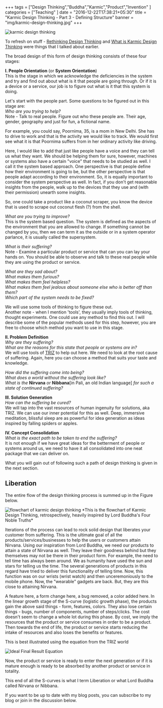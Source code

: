
+++
tags = ["Design Thinking","Buddha","Karmic","Product","Invention"
]
categories = ["Teaching"
]
date = "2016-12-22T17:38:21+05:30"
title = "Karmic Design Thinking - Part 3 - Defining Structure"
banner = "img/karmic-design-thinking.jpg"
+++

<img src="/img/karmic-design-thinking.jpg" alt="karmic design thinking" class="img-responsive" />

To refresh on stuff - [Rethinking Design Thinking](/blog/2016/12/08/karmic-design-thinking-1/) and [What is Karmic Design Thinking](/blog/2016/12/15/karmic-design-thinking-2/) were things that I talked about earlier.

The broad design of this form of design thinking consists of these four stages:

**I. People Orientation** (or **System Orientation**)  
This is the stage in which we acknowledge the deficiencies in the system and try and find out about what is it that people are going through. Or if it
is a device or a service, our job is to figure out what is it that this system is doing.

Let's start with the people part.
Some questions to be figured out in this stage are:  
*Who are you trying to help?*  
Note - Talk to real people. Figure out who these people are. Their age, gender, geography and just for fun, a fictional name.

For example, you could say, Poornima, 35, is a mom in New Delhi. She has to drive to work and that is the activity we would like to track. We would
first see what it is that Poornima suffers from in her ordinary activity like driving.

Here, I would like to add that just like people have a voice and they can tell us what they want. We should be helping them for sure, however,
machines or systems also have a certain "voice" that needs to be studied as well. I call it the system based approach. One perspective is that people
define how their environment is going to be, but the other perspective is that people adapt according to their environment. So, it is equally
important to consider the system perspective as well. In fact, if you don't get reasonable insights from the people, walk up to the devices that they
use and (with their permission) unearth some insights.

So, one could take a product like a coconut scraper, you know the device that is used to scrape out coconut flesh (?) from the shell.

*What are you trying to improve?*  
This is the system based question. The system is defined as the aspects of the environment that you are allowed to change. If something cannot be changed by you, then we can term it as the outside or in a system operator parlance, it is usually called the supersystem.

*What is their suffering?*  
Note - Examine a particular product or service that can you can lay your hands on. You should be able to observe and talk to these real people while they are using the product or service.

*What are they sad about?*  
*What makes them furious?*  
*What makes them feel helpless?*  
*What makes them feel jealous about someone else who is better off than them?*  
*Which part of the system needs to be fixed?*  

We will use some tools of thinking to figure these out.  
Another note - when I mention 'tools', they usually imply tools of thinking, thought experiments. One could use any method to find this out. I will
describe some of the popular methods used for this step, however, you are free to choose which method you want to use in this stage.

**II. Problem Definition**  
*Why are they suffering?*  
*What are the reasons for this state that people or systems are in?*  
We will use tools of [TRIZ](http://trizindia.org) to help out here. We need to look at the root cause of suffering. Again, here you can choose a method that suits your taste
and knowledge.

*How did the suffering come into being?*  
*What does a world without the suffering look like?*  
*What is the* **Nirvana** *or* **Nibbana**[in Pali, an old Indian language] *for such a state of continued suffering?*

**III. Solution Generation**  
*How can the suffering be cured?*  
We will tap into the vast resources of human ingenuity for solutions, aka TRIZ. We can use our inner potential for this as well. Deep, immersive meditation, blissful sleep are as powerful for idea generation as ideas inspired by falling spiders or apples. 

**IV. Concept Consolidation**  
*What is the exact path to be taken to end the suffering?*  
It is not enough if we have great ideas for the betterment of people or systems around us, we need to have it all consolidated into one neat package
that we can deliver on.

What you will gain out of following such a path of design thinking is given in the next section.

## Liberation

The entire flow of the design thinking process is summed up in the Figure below.

<img src="/img/Karmic.jpg" alt="flowchart of karmic design thinking" class="img-responsive" />  
*This is the flowchart of Karmic Design Thinking, retrospectively, heavily inspired by Lord Buddha's Four Noble Truths*  

Iterations of the process can lead to rock solid design that liberates your customer from suffering. This is the ultimate goal of all the
products/services/businesses to help the users or customers attain Nirvana. Using our inspiration from Lord Buddha, we need our products to attain a
state of Nirvana as well. They leave their goodness behind but they themselves may not be there in their product form. For example, the need to tell
time has always been around. We as humanity have used the sun and stars for telling us the time. The several generations of products in this regard
have tried to deliver this functionality of telling time. Now, this function was on our wrists (wrist watch) and then unceremoniously to the mobile
phone. Now, the "wearable" gadgets are back. But, they are this close to attaining Nirvana.

A feature here, a form change here, a bug removed, a color added here. In the linear growth stage
of the S-curve (logistic growth phase), the products gain the above said things - form, features, colors. They also lose certain things - bugs, number
of components, number of steps/clicks. The cost doesn't seem to change a whole lot during this phase. By cost, we imply the resources that the product
or service consumes in order to be a product. Then towards the end of life, the product or service starts reducing the intake of resources and also
loses the benefits or features. 

This is best illustrated using the equation from the TRIZ world

<img src="/img/IFR-eqn.gif" alt="Ideal Final Result Equation" class="img-responsive" />  

Now, the product or service is ready to enter the next generation or if it is mature enough is ready to be absorbed by another product or service in
totality. 

This end of all the S-curves is what I term Liberation or what Lord Buddha called Nirvana or Nibbana. 

If you want to be up to date with my blog posts, you can subscribe to my blog or join in the discussion below.
